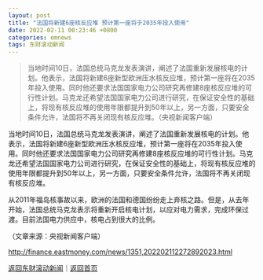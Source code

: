 ```yaml
---
layout: post
title: "法国将新建6座核反应堆 预计第一座将于2035年投入使用"
date: 2022-02-11 00:23:46 +0800
categories: emnews
tags: 东财滚动新闻
---
```

> 当地时间10日，法国总统马克龙发表演讲，阐述了法国重新发展核电的计划。他表示，法国将新建6座新型欧洲压水核反应堆，预计第一座将在2035年投入使用。同时他还要求法国国家电力公司研究再修建8座核反应堆的可行性计划。马克龙还希望法国国家电力公司进行研究，在保证安全性的基础上，将现有核反应堆的使用年限都提升到50年以上，另一方面，只要安全条件允许，法国将不再关闭现有核反应堆。（央视新闻客户端）

<p>当地时间10日，法国总统马克龙发表演讲，阐述了法国重新发展核电的计划。他表示，法国将新建6座新型欧洲压水核反应堆，预计第一座将在2035年投入使用。同时他还要求法国国家电力公司研究再修建8座核反应堆的可行性计划。马克龙还希望法国国家电力公司进行研究，在保证安全性的基础上，将现有核反应堆的使用年限都提升到50年以上，另一方面，只要安全条件允许，法国将不再关闭现有核反应堆。</p><p>从2011年福岛核事故以来，欧洲的法国和德国纷纷走上弃核之路。但是，从去年开始，法国总统马克龙表示将重新开启核电计划，以应对电力需求，完成环保过渡。目前法国电力供应中，核电占到很大的比例。</p><p class="em_media">（文章来源：央视新闻客户端）</p>

<http://finance.eastmoney.com/news/1351,202202112272892023.html>

[返回东财滚动新闻](//finews.withounder.com/emnews/)｜[返回首页](//finews.withounder.com/)